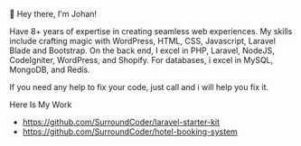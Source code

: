 👋 Hey there, I'm Johan!

Have 8+ years of expertise in creating seamless web experiences. My skills include crafting magic with WordPress, HTML, CSS, Javascript, Laravel Blade and Bootstrap. On the back end, I excel in PHP, Laravel, NodeJS, CodeIgniter, WordPress, and Shopify. For databases, i excel in MySQL, MongoDB, and Redis.

If you need any help to fix your code, just call and i will help you fix it.

Here Is My Work
- https://github.com/SurroundCoder/laravel-starter-kit
- https://github.com/SurroundCoder/hotel-booking-system
